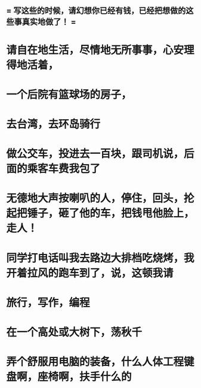  = 写这些的时候，请幻想你已经有钱，已经把想做的这些事真实地做了！ =
---------
# 请自在地生活，尽情地无所事事，心安理得地活着，
# 一个后院有篮球场的房子，
# 去台湾，去环岛骑行
# 做公交车，投进去一百块，跟司机说，后面的乘客车费我包了
# 无德地大声按喇叭的人，停住，回头，抡起把锤子，砸了他的车，把钱甩他脸上，走人！
# 同学打电话叫我去路边大排档吃烧烤，我开着拉风的跑车到了，说，这顿我请
# 旅行，写作，编程
# 在一个高处或大树下，荡秋千
# 弄个舒服用电脑的装备，什么人体工程键盘啊，座椅啊，扶手什么的

